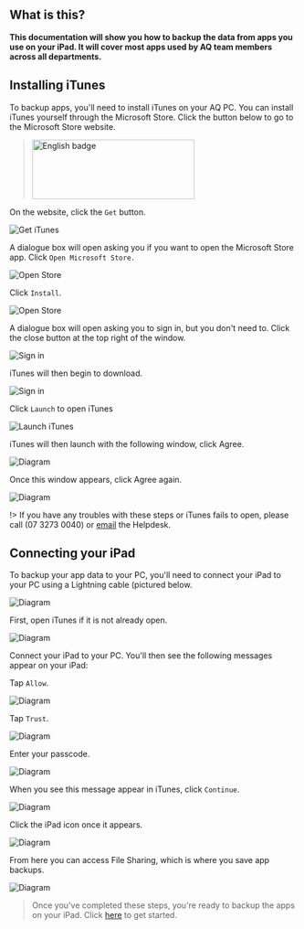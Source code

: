 ## What is this?

**This documentation will show you how to backup the data from apps you use on your iPad. It will cover most apps used by AQ team members across all departments.**

## Installing iTunes

To backup apps, you'll need to install iTunes on your AQ PC. You can install iTunes yourself through the Microsoft Store. Click the button below to go to the Microsoft Store website.

> <a href='//www.microsoft.com/store/apps/9pb2mz1zmb1s?cid=storebadge&ocid=badge' target="_blank"><img src='_media/installitunes.png' alt='English badge' style='width: 284px; height: 104px;'/></a>

On the website, click the `Get` button.

![Get iTunes](_media/itunessite.png 'Get iTunes')

A dialogue box will open asking you if you want to open the Microsoft Store app. Click `Open Microsoft Store.`

![Open Store](_media/openstore.png 'Get iTunes')

Click `Install`.

![Open Store](_media/msstoreinstall.png 'Get iTunes')

A dialogue box will open asking you to sign in, but you don't need to. Click the close button at the top right of the window.

![Sign in](_media/signin.png 'Get iTunes')

iTunes will then begin to download.

![Sign in](_media/itunesdownload.png 'Get iTunes')

Click `Launch` to open iTunes

![Launch iTunes](_media/launch.png 'Launch iTunes')

iTunes will then launch with the following window, click Agree.

![Diagram](_media/agreement.png)

Once this window appears, click Agree again.

![Diagram](_media/ituneslaunch.png)

!> If you have any troubles with these steps or iTunes fails to open, please call (07 3273 0040) or [email](mailto:helpdesk@autismqld.com.au) the Helpdesk.

## Connecting your iPad

To backup your app data to your PC, you'll need to connect your iPad to your PC using a Lightning cable (pictured below.

 ![Diagram](_media/connect.png 'Connect Cable')

First, open iTunes if it is not already open.

 ![Diagram](_media/openitunes.png)

Connect your iPad to your PC. You'll then see the following messages appear on your iPad:

Tap `Allow`.

![Diagram](_media/allowphotos.png 'Allow')

Tap `Trust`.

![Diagram](_media/trust.png 'Connect Cable')

Enter your passcode.

![Diagram](_media/passcode.png 'Connect Cable')

When you see this message appear in iTunes, click `Continue`.

![Diagram](_media/itunesallow.png 'Connect Cable')

Click the iPad icon once it appears.

![Diagram](_media/ipadappear.png)

From here you can access File Sharing, which is where you save app backups.

![Diagram](_media/filesharing.png)

>Once you've completed these steps, you're ready to backup the apps on your iPad. Click [here](backup) to get started.